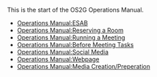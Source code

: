 This is the start of the OS2G Operations Manual.

  - [Operations Manual:ESAB](Operations_Manual:ESAB)
  - [Operations Manual:Reserving a
    Room](Operations_Manual:Reserving_a_Room)
  - [Operations Manual:Running a
    Meeting](Operations_Manual:Running_a_Meeting)
  - [Operations Manual:Before Meeting
    Tasks](Operations_Manual:Before_Meeting_Tasks)
  - [Operations Manual:Social Media](Operations_Manual:Social_Media)
  - [Operations Manual:Webpage](Operations_Manual:Webpage)
  - [Operations Manual:Media
    Creation/Preperation](Operations_Manual:Media_Creation/Preperation)
